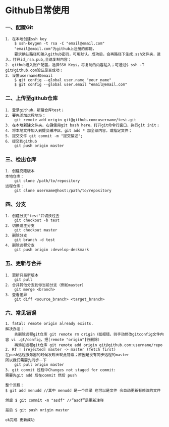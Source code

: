 # Github日常使用

### 一、配置Git
	1. 在本地创建ssh key 
		$ ssh-keygen -t rsa -C "email@email.com"
		"email@email.com"为github上注册的邮箱，
	    要求确认路径和输入github密码，可用默认。成功后，会再路径下生成.ssh文件夹，进入，打开id_rsa.pub,全选复制内容；
	2. github进入账户配置，选择SSH Keys，将复制的内容贴入；可通过$ ssh -T git@github.com验证是否成功；
	3. 设置username和email
		$ git config --global user.name "your name"
		$ git config --global user.email "email@email.com"

### 二、上传至github仓库
	1. 登录github，新建仓库test；
	2. 要先添加远程地址；
		git remote add origin git@github.com:username/test.git
	3. 在本地新建文件夹，右键使用git bash here，打开git命令行窗口，执行git init；
	4. 将本地文件加入到提交缓冲区，git add * 加全部内容，或指定文件；
	5. 提交文件 git commit -m "提交描述";
	6. 提交到github
		git push origin master
	
### 三、检出仓库
	1. 创建克隆版本
	本地仓库：
		git clone /path/to/repository
	远程仓库：
		git clone username@host:/path/to/repository

### 四、分支
	1. 创建分支"test"并切换过去
		git checkout -b test
	2. 切换或主分支
		git checkout master
	3. 删除分支
		git branch -d test
	4. 删除远程分支
		git push origin :develop-deskmark
	
### 五、更新与合并
	1. 更新只最新版本 
		git pull
	2. 合并其他分支到你当前分支（例如master） 
		git merge <branch>
	3. 查看差异 
		git diff <source_branch> <target_branch>
	
### 六、常见错误
	1. fatal: remote origin already exists.
	解决办法：
		先删除远程git仓库 git remote rm origin（如报错，则手动修改gitconfig文件内容 vi .gt/config，把[remote "origin"]行删除）
		再添加远程git仓库 git remote add origin git@github.com:username/repo
	2. RT ! [rejected] master -> master (fetch first)
	在push远程服务器的时候发现出现此错误；原因是没有同步远程的master
	所以我们需要先同步一下
		git pull origin master
	3. git commit 过程中Changes not staged for commit:
	需要先git add 后在commit 然后 push

	整个流程：
	$ git add menudd //其中 menudd 是一个目录 也可以是文件 会自动更新有修改的文件

	然后 $ git commit -m "asdf" //“asdf”是更新注释

	最后 $ git push origin master

	ok完成 更新成功
